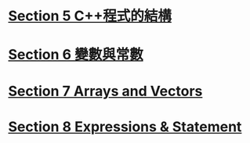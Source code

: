 # [Section 5 C++程式的結構](01%20-%20程式語言/Beginning%20C++%20Programming%20-%20From%20Beginner%20to%20Beyond/Section%205%20C++程式的結構.md)
# [Section 6 變數與常數](01%20-%20程式語言/Beginning%20C++%20Programming%20-%20From%20Beginner%20to%20Beyond/Section%206%20變數與常數.md)
# [Section 7 Arrays and Vectors](01%20-%20程式語言/Beginning%20C++%20Programming%20-%20From%20Beginner%20to%20Beyond/Section%207%20Arrays%20and%20Vectors.md)
# [Section 8 Expressions & Statement](01%20-%20程式語言/Beginning%20C++%20Programming%20-%20From%20Beginner%20to%20Beyond/Section%208%20Expressions%20&%20Statement.md)
